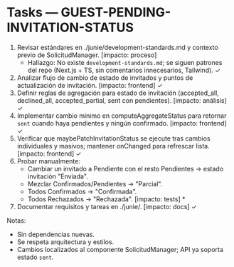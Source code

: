 # Tasks — GUEST-PENDING-INVITATION-STATUS

1. Revisar estándares en ./junie/development-standards.md y contexto previo de SolicitudManager. [impacto: proceso]
   - Hallazgo: No existe `development-standards.md`; se siguen patrones del repo (Next.js + TS, sin comentarios innecesarios, Tailwind). ✓
2. Analizar flujo de cambio de estado de invitados y puntos de actualización de invitación. [impacto: frontend] ✓
3. Definir reglas de agregación para estado de invitación (accepted_all, declined_all, accepted_partial, sent con pendientes). [impacto: análisis] ✓
4. Implementar cambio mínimo en computeAggregateStatus para retornar `sent` cuando haya pendientes y ningún confirmado. [impacto: frontend] ✓
5. Verificar que maybePatchInvitationStatus se ejecute tras cambios individuales y masivos; mantener onChanged para refrescar lista. [impacto: frontend] ✓
6. Probar manualmente: 
   - Cambiar un invitado a Pendiente con el resto Pendientes → estado invitación "Enviada". 
   - Mezclar Confirmados/Pendientes → "Parcial". 
   - Todos Confirmados → "Confirmada". 
   - Todos Rechazados → "Rechazada". [impacto: tests] *
7. Documentar requisitos y tareas en ./junie/. [impacto: docs] ✓

Notas:
- Sin dependencias nuevas.
- Se respeta arquitectura y estilos.
- Cambios localizados al componente SolicitudManager; API ya soporta estado `sent`. 
